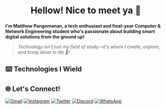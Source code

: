 <h1 align="center">Hellow! Nice to meet ya 👋</h1>

###

**I'm Matthew Pangemanan, a tech enthusiast and final-year Computer & Network Engineering student who's passionate about building smart digital solutions from the ground up!**

> *Technology isn't just my field of study—it's where I create, explore, and bring ideas to life 🚀!*

###

## ⌨️ Technologies I Wield

## 🌐 Let's Connect!

[![Gmail](https://upload.wikimedia.org/wikipedia/commons/4/4e/Gmail_Icon.png)](https://mail.google.com)
[![Instagram](https://upload.wikimedia.org/wikipedia/commons/9/95/Instagram_logo_2022.png)](https://www.instagram.com)
[![Twitter](https://upload.wikimedia.org/wikipedia/en/6/60/Twitter_Logo_2021.svg)](https://twitter.com)
[![Discord](https://upload.wikimedia.org/wikipedia/commons/6/69/Discord_logo_2021.svg)](https://discord.com)
[![WhatsApp](https://upload.wikimedia.org/wikipedia/commons/6/6b/WhatsApp.svg)](https://www.whatsapp.com)
